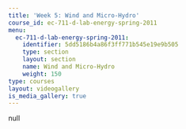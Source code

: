 ```yaml
---
title: 'Week 5: Wind and Micro-Hydro'
course_id: ec-711-d-lab-energy-spring-2011
menu:
  ec-711-d-lab-energy-spring-2011:
    identifier: 5dd5186b4a86f3ff771b545e19e9b505
    type: section
    layout: section
    name: Wind and Micro-Hydro
    weight: 150
type: courses
layout: videogallery
is_media_gallery: true
---
```

null